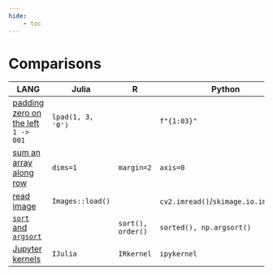```yaml
---
hide:
    - toc
---
```


# Comparisons

LANG | Julia | R | Python | Matlab
-- | -- | -- | -- | -- 
[padding zero on the left](../../julia/#padding-zero-on-the-left) `1 -> 001` | `lpad(1, 3, '0')` |  | `f"{1:03}"` | 
[sum an array along row](../../julia/#dims1) | `dims=1` | `margin=2` | `axis=0` | 
[read image](../../python/opencv/#read-image) | `Images::load()` | | `cv2.imread()`/`skimage.io.imread()` |`imread()`
[`sort` and `argsort`](../../R/#sort-rank-order) | | `sort(), order()` | `sorted(), np.argsort()` | 
[Jupyter kernels](../../python/#different-kernels) | `IJulia` | `IRkernel` | `ipykernel` | 


